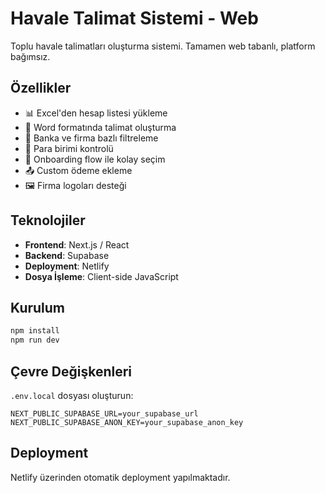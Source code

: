 # Havale Talimat Sistemi - Web

Toplu havale talimatları oluşturma sistemi. Tamamen web tabanlı, platform bağımsız.

## Özellikler

- 📊 Excel'den hesap listesi yükleme
- 📝 Word formatında talimat oluşturma
- 🏦 Banka ve firma bazlı filtreleme
- 💱 Para birimi kontrolü
- 🎯 Onboarding flow ile kolay seçim
- 📤 Custom ödeme ekleme
- 🖼️ Firma logoları desteği

## Teknolojiler

- **Frontend**: Next.js / React
- **Backend**: Supabase
- **Deployment**: Netlify
- **Dosya İşleme**: Client-side JavaScript

## Kurulum

```bash
npm install
npm run dev
```

## Çevre Değişkenleri

`.env.local` dosyası oluşturun:

```
NEXT_PUBLIC_SUPABASE_URL=your_supabase_url
NEXT_PUBLIC_SUPABASE_ANON_KEY=your_supabase_anon_key
```

## Deployment

Netlify üzerinden otomatik deployment yapılmaktadır.